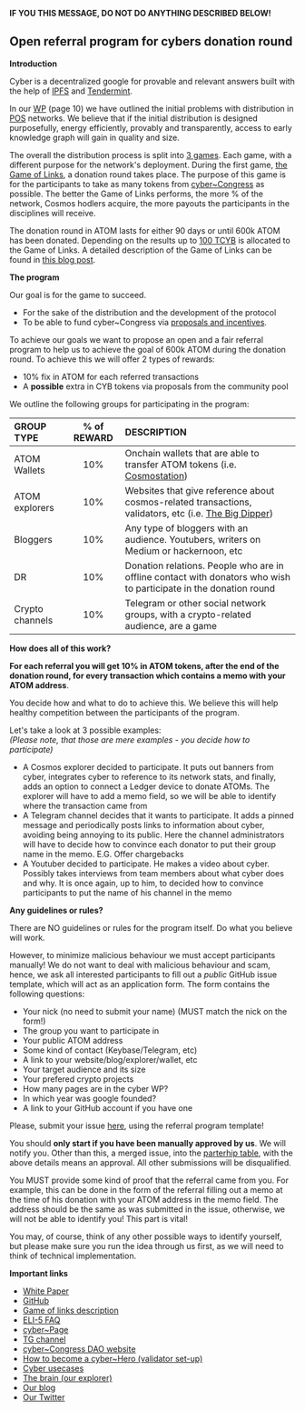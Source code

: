 **IF YOU THIS MESSAGE, DO NOT DO ANYTHING DESCRIBED BELOW!**

## Open referral program for cybers donation round

**Introduction**

Cyber is a decentralized google for provable and relevant answers built with the help of [IPFS](https://ipfs.io/) and [Tendermint](https://tendermint.com/). 

In our [WP](https://ipfs.io/ipfs/QmceNpj6HfS81PcCaQXrFMQf7LR5FTLkdG9sbSRNy3UXoZ) (page 10) we have outlined the initial problems with distribution in [POS](https://en.wikipedia.org/wiki/Proof_of_stake) networks. We believe that if the initial distribution is designed purposefully, energy efficiently, provably and transparently, access to early knowledge graph will gain in quality and size. 

The overall the distribution process is split into [3 games](https://github.com/cybercongress/congress/blob/master/ecosystem/ELI-5%20FAQ.md#what-are-the-distribution-games). 
Each game, with a different purpose for the network's deployment. During the first game, [the Game of Links](https://cybercongress.ai/game-of-links/), a donation round takes place. The purpose of this game is for the participants to take as many tokens from [cyber~Congress](https://github.com/cybercongress/congress/blob/master/ecosystem/ELI-5%20FAQ.md#what-is-cybercongress) as possible. The better the Game of Links performs, 
the more % of the network, Cosmos hodlers acquire, the more payouts the participants in the disciplines will receive.

The donation round in ATOM lasts for either 90 days or until 600k ATOM has been donated. Depending on the results up to [100 TCYB](https://github.com/cybercongress/congress/blob/master/ecosystem/ELI-5%20FAQ.md#what-are-mcyb--gcyb--tcyb--pcyb) is allocated to the Game of Links. A detailed description of the Game of Links can be found in [this blog post](https://cybercongress.ai/game-of-links/).

**The program**

Our goal is for the game to succeed. 
- For the sake of the distribution and the development of the protocol 
- To be able to fund cyber~Congress via [proposals and incentives](https://github.com/cybercongress/congress#values). 

To achieve our goals we want to propose an open and a fair referral program to help us to achieve the goal of 600k ATOM during the donation round. To achieve this we will offer 2 types of rewards:
- 10% fix in ATOM for each referred transactions
- A **possible** extra in CYB tokens via proposals from the community pool

We outline the following groups for participating in the program:

|GROUP TYPE | % of REWARD | DESCRIPTION |
|:----------|:-------------:|:------|
| ATOM Wallets | 10% | Onchain wallets that are able to transfer ATOM tokens (i.e. [Cosmostation](https://wallet.cosmostation.io/)) |
| ATOM explorers | 10% | Websites that give reference about cosmos-related transactions, validators, etc (i.e. [The Big Dipper](https://cosmos.bigdipper.live/)) |
| Bloggers | 10% | Any type of bloggers with an audience. Youtubers, writers on Medium or hackernoon, etc |
| DR | 10% | Donation relations. People who are in offline contact with donators who wish to participate in the donation round |
| Crypto channels | 10% | Telegram or other social network groups, with a crypto-related audience, are a game |

**How does all of this work?**

**For each referral you will get 10% in ATOM tokens, after the end of the donation round, for every transaction which contains a memo with your ATOM address**. 

You decide how and what to do to achieve this. We believe this will help healthy competition between the participants of the program. 

Let's take a look at 3 possible examples: <br>
*(Please note, that those are mere examples - you decide how to participate)*
- A Cosmos explorer decided to participate. It puts out banners from cyber, integrates cyber to reference to its network stats, and finally, adds an option to connect a Ledger device to donate ATOMs. The explorer will have to add a memo field, so we will be able to identify where the transaction came from  
- A Telegram channel decides that it wants to participate. It adds a pinned message and periodically posts links to information about cyber, avoiding being annoying to its public. Here the channel administrators will have to decide how to convince each donator to put their group name in the memo. E.G. Offer chargebacks
- A Youtuber decided to participate. He makes a video about cyber. Possibly takes interviews from team members about what cyber does and why. It is once again, up to him, to decided how to convince participants to put the name of his channel in the memo

**Any guidelines or rules?**

There are NO guidelines or rules for the program itself. Do what you believe will work. 

However, to minimize malicious behaviour we must accept participants manually! We do not want to deal with malicious behaviour and scam, hence, we ask all interested participants to fill out a *public* GitHub issue template, which will act as an application form. The form contains the following questions:
- Your nick (no need to submit your name) (MUST match the nick on the form!)
- The group you want to participate in 
- Your public ATOM address
- Some kind of contact (Keybase/Telegram, etc)
- A link to your website/blog/explorer/wallet, etc
- Your target audience and its size
- Your prefered crypto projects
- How many pages are in the cyber WP?
- In which year was google founded?
- A link to your GitHub account if you have one

Please, submit your issue [here](https://github.com/cybercongress/congress/issues), using the referral program template!

You should **only start if you have been manually approved by us**. We will notify you. Other than this, a merged issue, into the [parterhip table](https://github.com/cybercongress/congress/blob/master/ecosystem/donations/referral%20program%20parterns.md), with the above details means an approval. All other submissions will be disqualified. 

You MUST provide some kind of proof that the referral came from you. For example, this can be done in the form of the referral filling out a memo at the time of his donation with your ATOM address in the memo field. The address should be the same as was submitted in the issue, otherwise, we will not be able to identify you! This part is vital!

You may, of course, think of any other possible ways to identify yourself, but please make sure you run the idea through us first, as we will need to think of technical implementation. 

**Important links**

- [White Paper](https://ipfs.io/ipfs/QmceNpj6HfS81PcCaQXrFMQf7LR5FTLkdG9sbSRNy3UXoZ)
- [GitHub](https://github.com/cybercongress)
- [Game of links description](https://cybercongress.ai/game-of-links/)
- [ELI-5 FAQ](https://github.com/cybercongress/congress/blob/master/ecosystem/ELI-5%20FAQ.md)
- [cyber~Page](https://cyber.page/)
- [TG channel](https://t.me/fuckgoogle)
- [cyber~Congress DAO website](https://cybercongress.ai/)
- [How to become a cyber~Hero (validator set-up)](https://cybercongress.ai/docs/cyberd/run_validator/)
- [Cyber usecases](https://github.com/cybercongress/congress/blob/master/ecosystem/usecases.md)
- [The brain (our explorer)](https://cyberd.ai/)
- [Our blog](https://cybercongress.ai/post/)
- [Our Twitter](https://twitter.com/cyber_devs)
